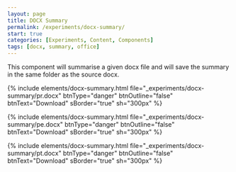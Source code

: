 ```yaml
---
layout: page
title: DOCX Summary
permalink: /experiments/docx-summary/
start: true
categories: [Experiments, Content, Components]
tags: [docx, summary, office]
---
```


This component will summarise a given docx file and will save the summary in the same folder as the source docx.



{% include elements/docx-summary.html 
    file="_experiments/docx-summary/pr.docx"
    btnType="danger"
    btnOutline="false"
    btnText="Download"
    sBorder="true"
    sh="300px" 
%}


{% include elements/docx-summary.html 
    file="_experiments/docx-summary/pe.docx"
    btnType="danger"
    btnOutline="false"
    btnText="Download"
    sBorder="true"
    sh="300px" 
%}

{% include elements/docx-summary.html 
    file="_experiments/docx-summary/pt.docx"
    btnType="danger"
    btnOutline="false"
    btnText="Download"
    sBorder="true"
    sh="300px" 
%}